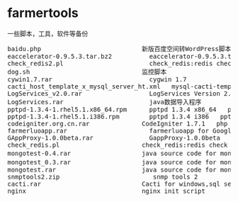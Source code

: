 # farmertools
一些脚本，工具，软件等备份
<pre>
baidu.php 	                        新版百度空间转WordPress脚本
eaccelerator-0.9.5.3.tar.bz2 	      eaccelerator-0.9.5.3.tar.bz2
check_redis2.pl 	                  check_redis:redis check script of nagios plugin 
dog.sh 	                            监控脚本
cywin1.7.rar 	                      cygwin 1.7
cacti_host_template_x_mysql_server_ht.xml 	mysql-cacti-templates - Multiport   cacti mysql Multiport templates 
LogServices_v2.0.rar 	              LogServices Version 2.0 
LogServices.rar 	                  java数据导入程序
pptpd-1.3.4-1.rhel5.1.x86_64.rpm 	  pptpd 1.3.4 x86_64   pptp vpn rhel5.1 
pptpd-1.3.4-1.rhel5.1.i386.rpm  	  pptpd 1.3.4 i386   pptp vpn rhel5.1 
codeigniter.org.cn.rar 	            CodeIgniter 1.7.1   php CodeIgniter 
farmerluoapp.rar 	                  farmerluoapp for Google App Engine ( GAppProxy Server )
GAppProxy-1.0.0beta.rar 	          GappProxy-1.0.0beta
check_redis.pl 	                    check_redis:redis check script of nagios plugin   redis check nagios plugin 
mongotest-0.4.rar 	                java source code for mongodb and mysql test 0.4(修改了一些bug)
mongotest_0.3.rar 	                java source code for mongodb and mysql test 0.3(增加并发测试功能)
mongotest.rar 	                    java source code for mongodb and mysql test 0.1   java mongo mysql test 
snmptools2.zip                  	   snmp tools 2 
cacti.rar 	                        Cacti for windows,sql server 2005,squid 
nginx 	                            nginx init script 
</pre>